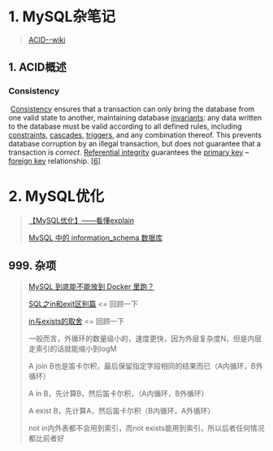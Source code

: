 # 1. MySQL杂笔记

> [ACID--wiki](https://en.wikipedia.org/wiki/ACID)

## 1. ACID概述

### Consistency

​	[Consistency](https://en.wikipedia.org/wiki/Consistency_(database_systems)) ensures that a transaction can only bring the database from one valid state to another, maintaining database [invariants](https://en.wikipedia.org/wiki/Invariant_(computer_science)): any data written to the database must be valid according to all defined rules, including [constraints](https://en.wikipedia.org/wiki/Integrity_constraints), [cascades](https://en.wikipedia.org/wiki/Cascading_rollback), [triggers](https://en.wikipedia.org/wiki/Database_trigger), and any combination thereof. This prevents database corruption by an illegal transaction, but does not guarantee that a transaction is *correct*. [Referential integrity](https://en.wikipedia.org/wiki/Referential_integrity) guarantees the [primary key](https://en.wikipedia.org/wiki/Unique_key) – [foreign key](https://en.wikipedia.org/wiki/Foreign_key) relationship. [[6\]](https://en.wikipedia.org/wiki/ACID#cite_note-Date2012-6)

# 2. MySQL优化

> [【MySQL优化】——看懂explain](https://blog.csdn.net/jiadajing267/article/details/81269067)
>
> [MySQL 中的 information_schema 数据库](https://blog.csdn.net/kikajack/article/details/80065753)



## 999. 杂项

> [MySQL 到底能不能放到 Docker 里跑？](https://zhuanlan.zhihu.com/p/47172593)
>
> 
>
> [SQL之in和exit区别篇](https://blog.csdn.net/qq_36561697/article/details/80713824)	<=	回顾一下
>
> [in与exists的取舍](https://blog.csdn.net/dreamwbt/article/details/53363497)	<=	回顾一下
>
> 一般而言，外循环的数量级小的，速度更快，因为外层复杂度N，但是内层走索引的话就能缩小到logM
>
> A join B也是笛卡尔积，最后保留指定字段相同的结果而已（A内循环，B外循环）
>
> A in B，先计算B，然后笛卡尔积，（A内循环，B外循环）
>
> A exist B，先计算A，然后笛卡尔积（B内循环，A外循环）
>
> not in内外表都不会用到索引，而not exists能用到索引，所以后者任何情况都比前者好

